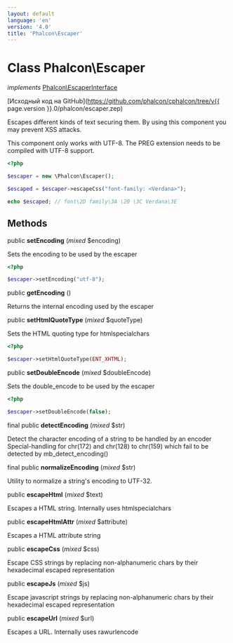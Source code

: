 ```yaml
---
layout: default
language: 'en'
version: '4.0'
title: 'Phalcon\Escaper'
---
```


# Class **Phalcon\Escaper**

*implements* [Phalcon\EscaperInterface](Phalcon_EscaperInterface)

[Исходный код на GitHub](https://github.com/phalcon/cphalcon/tree/v{{ page.version }}.0/phalcon/escaper.zep)

Escapes different kinds of text securing them. By using this component you may prevent XSS attacks.

This component only works with UTF-8. The PREG extension needs to be compiled with UTF-8 support.

```php
<?php

$escaper = new \Phalcon\Escaper();

$escaped = $escaper->escapeCss("font-family: <Verdana>");

echo $escaped; // font\2D family\3A \20 \3C Verdana\3E

```

## Methods

public **setEncoding** (*mixed* $encoding)

Sets the encoding to be used by the escaper

```php
<?php

$escaper->setEncoding("utf-8");

```

public **getEncoding** ()

Returns the internal encoding used by the escaper

public **setHtmlQuoteType** (*mixed* $quoteType)

Sets the HTML quoting type for htmlspecialchars

```php
<?php

$escaper->setHtmlQuoteType(ENT_XHTML);

```

public **setDoubleEncode** (*mixed* $doubleEncode)

Sets the double_encode to be used by the escaper

```php
<?php

$escaper->setDoubleEncode(false);

```

final public **detectEncoding** (*mixed* $str)

Detect the character encoding of a string to be handled by an encoder Special-handling for chr(172) and chr(128) to chr(159) which fail to be detected by mb_detect_encoding()

final public **normalizeEncoding** (*mixed* $str)

Utility to normalize a string's encoding to UTF-32.

public **escapeHtml** (*mixed* $text)

Escapes a HTML string. Internally uses htmlspecialchars

public **escapeHtmlAttr** (*mixed* $attribute)

Escapes a HTML attribute string

public **escapeCss** (*mixed* $css)

Escape CSS strings by replacing non-alphanumeric chars by their hexadecimal escaped representation

public **escapeJs** (*mixed* $js)

Escape javascript strings by replacing non-alphanumeric chars by their hexadecimal escaped representation

public **escapeUrl** (*mixed* $url)

Escapes a URL. Internally uses rawurlencode